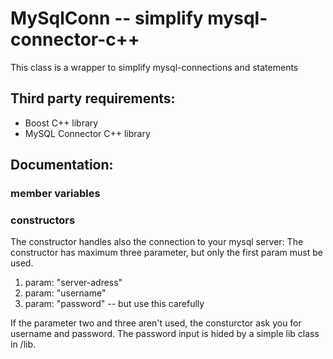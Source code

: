 # MySqlConn -- simplify mysql-connector-c++

This class is a wrapper to simplify mysql-connections and statements

## Third party requirements:

* Boost C++ library
* MySQL Connector C++ library

## Documentation:

### member variables

### constructors

The constructor handles also the connection to your mysql server:
The constructor has maximum three parameter, but only the first param must be used.

1. param: "server-adress"
1. param: "username"
1. param: "password" -- but use this carefully

If the parameter two and three aren't used, the consturctor ask you for username and password.
The password input is hided by a simple lib class in /lib.






